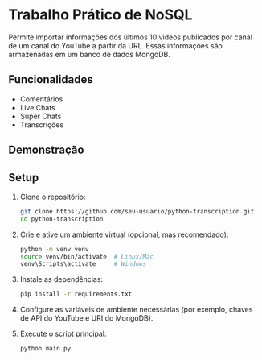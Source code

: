 # Trabalho Prático de NoSQL

Permite importar informações dos últimos 10 videos publicados por canal de um canal do YouTube a partir da URL. Essas informações são armazenadas em um banco de dados MongoDB.

## Funcionalidades

- Comentários
- Live Chats
- Super Chats
- Transcrições

## Demonstração

## Setup

1. Clone o repositório:

   ```bash
   git clone https://github.com/seu-usuario/python-transcription.git
   cd python-transcription
   ```

2. Crie e ative um ambiente virtual (opcional, mas recomendado):

   ```bash
   python -m venv venv
   source venv/bin/activate  # Linux/Mac
   venv\Scripts\activate     # Windows
   ```

3. Instale as dependências:

   ```bash
   pip install -r requirements.txt
   ```

4. Configure as variáveis de ambiente necessárias (por exemplo, chaves de API do YouTube e URI do MongoDB).

5. Execute o script principal:
   ```bash
   python main.py
   ```
